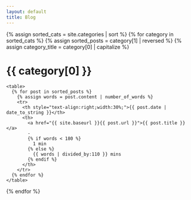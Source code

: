 ```yaml
---
layout: default
title: Blog
---
```


<div class="posts">

  {% assign sorted_cats = site.categories | sort %}
  {% for category in sorted_cats %}
  {% assign sorted_posts = category[1] | reversed %}
  {% assign category_title = category[0] | capitalize %}

  <h1 class="post-title">{{ category[0] }}</h1>

    <table>
      {% for post in sorted_posts %}
        {% assign words = post.content | number_of_words %}
        <tr>
          <th style="text-align:right;width:30%;">{{ post.date | date_to_string }}</th>
          <th>
            <a href="{{ site.baseurl }}{{ post.url }}">{{ post.title }}</a>
            - 
            {% if words < 180 %}
              1 min
            {% else %}
              {{ words | divided_by:110 }} mins
            {% endif %}
          </th>
        </tr>
      {% endfor %}
    </table>
  {% endfor %}
    
</div>
